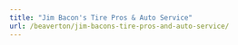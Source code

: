 ```yaml
---
title: "Jim Bacon's Tire Pros & Auto Service"
url: /beaverton/jim-bacons-tire-pros-and-auto-service/
---
```

